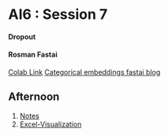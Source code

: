 # AI6 : Session 7
#### Dropout

#### Rosman Fastai
[Colab Link](https://colab.research.google.com/drive/16w9gh8-3EpflBg_lGWGNJ7w33oQbowt4)
[Categorical embeddings fastai blog](http://www.fast.ai/2018/04/29/categorical-embeddings/)

## Afternoon

1. [Notes](http://forums.fast.ai/t/deeplearning-lecnotes5/8416)
2. [Excel-Visualization](https://github.com/fastai/fastai/blob/master/courses/dl1/excel/collab_filter.xlsx)
